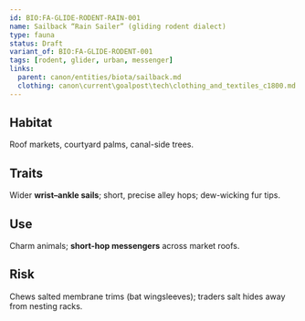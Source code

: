 ```yaml
---
id: BIO:FA-GLIDE-RODENT-RAIN-001
name: Sailback “Rain Sailer” (gliding rodent dialect)
type: fauna
status: Draft
variant_of: BIO:FA-GLIDE-RODENT-001
tags: [rodent, glider, urban, messenger]
links:
  parent: canon/entities/biota/sailback.md
  clothing: canon\current\goalpost\tech\clothing_and_textiles_c1800.md
---
```


## Habitat
Roof markets, courtyard palms, canal-side trees.

## Traits
Wider **wrist–ankle sails**; short, precise alley hops; dew-wicking fur tips.

## Use
Charm animals; **short-hop messengers** across market roofs.

## Risk
Chews salted membrane trims (bat wingsleeves); traders salt hides away from nesting racks.
